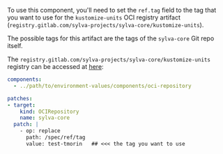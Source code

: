To use this component, you'll need to set the `ref.tag` field to the tag that you want
to use for the `kustomize-units` OCI registry artifact (`registry.gitlab.com/sylva-projects/sylva-core/kustomize-units`).

The possible tags for this artifact are the tags of the `sylva-core` Git repo itself.

The `registry.gitlab.com/sylva-projects/sylva-core/kustomize-units` registry can be
accessed at [here](https://gitlab.com/sylva-projects/sylva-core/container_registry/4011022):

```yaml
components:
  - ../path/to/environment-values/components/oci-repository

patches:
- target:
    kind: OCIRepository
    name: sylva-core
  patch: |
    - op: replace
      path: /spec/ref/tag
      value: test-tmorin   ## <<< the tag you want to use
```
